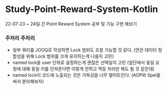# Study-Point-Reward-System-Kotlin
22-07-23 ~ 24일 간 Point Reward System 공부 및 기능 구현 해보기

### 주저리 주저리
- 일부 쿼리를 JOOQ로 작성하면 Lock 범위도 조절 가능할 것 같다. (연관 데이터 정합성을 위해 Lock 범위를 크게 유지하는게 나을지 고민)
- named lock을 user 단위로 설정하는게 괜찮은 선택일지 고민 (앞단에서 동일 요청에 대해 동일 키를 던져준다면 이렇게 안하고 멱등 처리만 해도 될 것 같은데)
- named lock이 코드에 노출되는 것은 가독성을 너무 떨어트린다. (AOP와 Spel을 써서 분리해보자)
